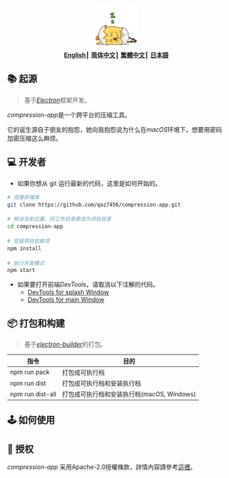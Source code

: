 <div align='center'>
  <img src='https://github.com/qaz7456/compression-app/blob/main/front-end/images/sleep.gif' width='100' />
</div>

<div align='center'>
  <b><a href='../README.md' title='Read this page in English'>English</a></b>┃
  <b><a href='README.zh-CHS.md' title='用中文阅读此页面'>简体中文</a></b>┃
  <b><a href='README.zh-CHT.md' title='用中文閱讀此頁面'>繁體中文</a></b>┃
  <b><a href='README.ja-JP.md' title='このページを日本語で読む'>日本語</a></b>
</div>

## 📚 起源
> 基于[*Electron*][2]框架开发。

*compression-app*是一个跨平台的压缩工具。

它的诞生源自于朋友的抱怨，她向我抱怨说为什么在*macOS*环境下，想要用密码加密压缩这么麻烦。

## 💻 开发者
- 如果你想从 git 运行最新的代码，这里是如何开始的。
```bash
# 克隆存储库
git clone https://github.com/qaz7456/compression-app.git

# 移动当前位置，将工作目录更改为项目目录
cd compression-app

# 安装项目依赖项
npm install

# 执行开发模式
npm start
```
- 如果要打开前端*DevTools*，请取消以下注解的代码。
  - [DevTools for splash Window][4]
  - [DevTools for main Window][5]

## 📦 打包和构建
> 基于[*electron-builder*][3]的打包。

|  指令  |  目的  |
|    ---    |   ---     |
|  npm run pack | 打包成可执行档  |
|  npm run dist  |  打包成可执行档和安装执行档 |
|  npm run dist-all |  打包成可执行档和安装执行档(macOS, Windows) |


## 🕹️ 如何使用
[](https://user-images.githubusercontent.com/25022140/182281916-a472cf4e-9dab-4b49-932b-499d2658ce88.webm)

## 📄 授权
*compression-app* 采用Apache-2.0授權條款，詳情內容請參考[這裡][6]。

[1]: https://github.com/qaz7456/compression-app/blob/main/front-end/images/sleep.gif
[2]: https://www.electronjs.org/docs/latest/
[3]: https://www.electron.build/
[4]: https://github.com/qaz7456/compression-app/blob/main/main.js#L41
[5]: https://github.com/qaz7456/compression-app/blob/main/main.js#L84
[6]: https://github.com/qaz7456/compression-app/blob/HEAD/LICENSE